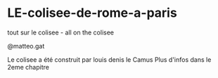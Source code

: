# LE-colisee-de-rome-a-paris
tout sur le colisee - all on the colisee


@matteo.gat

Le colisee a été construit par louis denis le Camus
Plus d'infos dans le 2eme chapitre
